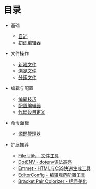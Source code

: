 # 目录

* 基础
    * [自述](README.md)
    * [初识编辑器](base.md)

* 文件操作
    * [新建文件](new-file.md)
    * [浏览文件](open-file.md)
    * [分组文件](group-file.md)

* 编辑与配置
    * [编辑技巧](editor-file.md)
    * [配置编辑器](config.md)
    * [代码段自定义](snippets.md)

* 命令面板
    * [源码管理器](source-control.md)

* 扩展推荐
    * [File Utils - 文件工具](extension-file-utils.md)
    * [DotENV - dotenv语法高亮](extension-dot-env.md)
    * [Emmet - HTML与CSS快速生成工具](extension-emmet.md)
    * [EditorConfig - 编辑规范配置工具](extension-editor-config.md)
    * [Bracket Pair Colorizer - 括号美化](extension-bracket-pair-colorizer.md)
